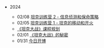 - 2024

  - 02/08 [坦克训练营 2 - 信息侦测和保命策略](/2024/0208/)
  - 02/05 [坦克训练营 1 - 坦克的移动和开火](/2024/0205-2/)
  - [《坦克大战》课程规划](/2024/0205-1/)
  - 02/01 [《坦克大战》的秘密](/2024/0201/)
  - 01/31 [今日开博](/2024/0131/)
